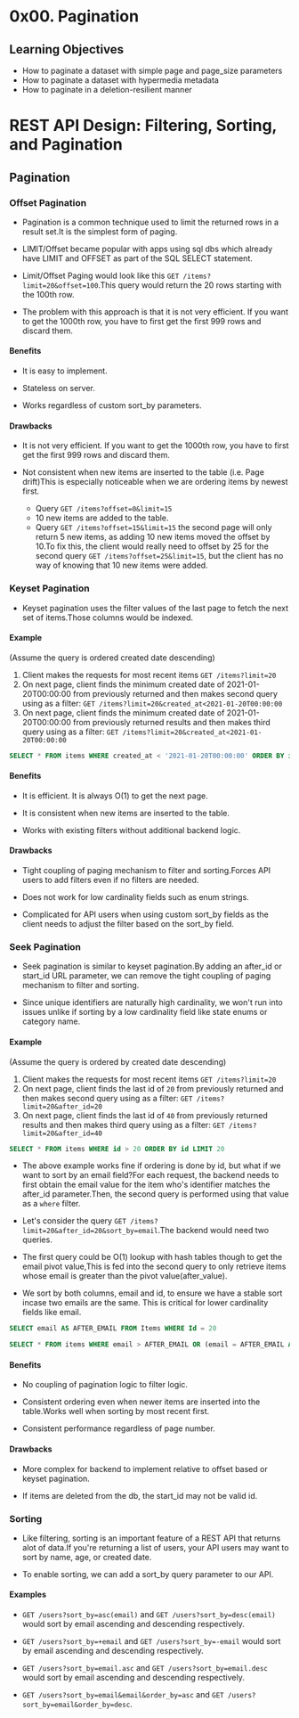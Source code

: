 # 0x00. Pagination

## Learning Objectives

- How to paginate a dataset with simple page and page_size parameters
- How to paginate a dataset with hypermedia metadata
- How to paginate in a deletion-resilient manner

# REST API Design: Filtering, Sorting, and Pagination

## Pagination

### Offset Pagination

- Pagination is a common technique used to limit the returned rows in a result set.It is the simplest form of paging.

- LIMIT/Offset became popular with apps using sql dbs which already have LIMIT and OFFSET as part of the SQL SELECT statement.

- Limit/Offset Paging would look like this `GET /items?limit=20&offset=100`.This query would return the 20 rows starting with the 100th row.

- The problem with this approach is that it is not very efficient. If you want to get the 1000th row, you have to first get the first 999 rows and discard them.

#### Benefits

- It is easy to implement.

- Stateless on server.

- Works regardless of custom sort_by parameters.

#### Drawbacks

- It is not very efficient. If you want to get the 1000th row, you have to first get the first 999 rows and discard them.

- Not consistent when new items are inserted to the table (i.e. Page drift)This is especially noticeable when we are ordering items by newest first.

    - Query `GET /items?offset=0&limit=15`
    - 10 new items are added to the table.
    - Query `GET /items?offset=15&limit=15` the second page will only return 5 new items, as adding 10 new items moved the offset by 10.To fix this, the client would really need to offset by 25 for the second query `GET /items?offset=25&limit=15`, but the client has no way of knowing that 10 new items were added.

### Keyset Pagination

- Keyset pagination uses the filter values of the last page to fetch the next set of items.Those columns would be indexed.

#### Example
(Assume the query is ordered  created date descending)

1. Client makes the requests for most recent items `GET /items?limit=20`
2. On next page, client finds the minimum created date of 2021-01-20T00:00:00 from previously returned and then makes second query using as a filter: `GET /items?limit=20&created_at<2021-01-20T00:00:00`
3. On next page, client finds the minimum created date of 2021-01-20T00:00:00 from previously returned results and then makes third query using as a filter: `GET /items?limit=20&created_at<2021-01-20T00:00:00`

```sql
SELECT * FROM items WHERE created_at < '2021-01-20T00:00:00' ORDER BY id LIMIT 20
```

#### Benefits

- It is efficient. It is always O(1) to get the next page.

- It is consistent when new items are inserted to the table.

- Works with existing filters without additional backend logic.

#### Drawbacks

- Tight coupling of paging mechanism to filter and sorting.Forces API users to add filters even if no filters are needed.

- Does not work for low cardinality fields such as enum strings.

- Complicated for API users when using custom sort_by fields as the client needs to adjust the filter based on the sort_by field.

### Seek Pagination

- Seek pagination is similar to keyset pagination.By adding an after_id or start_id URL parameter, we can remove the tight coupling of paging mechanism to filter and sorting.

- Since unique identifiers are naturally high cardinality, we won't run into issues unlike if sorting by a low cardinality field like state enums or category name.

#### Example
(Assume the query is ordered by created date descending)

1. Client makes the requests for most recent items `GET /items?limit=20`
2. On next page, client finds the last id of `20` from previously returned and then makes second query using as a filter: `GET /items?limit=20&after_id=20`
3. On next page, client finds the last id of `40` from previously returned results and then makes third query using as a filter: `GET /items?limit=20&after_id=40`

```sql
SELECT * FROM items WHERE id > 20 ORDER BY id LIMIT 20
```

- The above example works fine if ordering is done by id, but what if we want to sort by an email field?For each request, the backend needs to first obtain the email value for the item who's identifier matches the after_id parameter.Then, the second query is performed using that value as a `where` filter.

- Let's consider the query `GET /items?limit=20&after_id=20&sort_by=email`.The backend would need two queries.

- The first query could be O(1) lookup with hash tables though to get the email pivot value,This is fed into the second query to only retrieve items whose email is greater than the pivot value(after_value).

- We sort by both columns, email and id, to ensure we have a stable sort incase two emails are the same.
This is critical for lower cardinality fields like email.

```sql
SELECT email AS AFTER_EMAIL FROM Items WHERE Id = 20
```

```sql
SELECT * FROM items WHERE email > AFTER_EMAIL OR (email = AFTER_EMAIL AND id > 20) ORDER BY email, id LIMIT 20
```

#### Benefits

- No coupling of pagination logic to filter logic.

- Consistent ordering even when newer items are inserted into the table.Works well when sorting by most recent first.

- Consistent performance regardless of page number.

#### Drawbacks

- More complex for backend to implement relative to offset based or keyset pagination.

- If items are deleted from the db, the start_id may not be valid id.

### Sorting

- Like filtering, sorting is an important feature of a REST API that returns alot of data.If you're returning a list of users, your API users may want to sort by name, age, or created date.

- To enable sorting, we can add a sort_by query parameter to our API.

#### Examples

- `GET /users?sort_by=asc(email)` and `GET /users?sort_by=desc(email)` would sort by email ascending and descending respectively.

- `GET /users?sort_by=+email` and `GET /users?sort_by=-email` would sort by email ascending and descending respectively.

- `GET /users?sort_by=email.asc` and `GET /users?sort_by=email.desc` would sort by email ascending and descending respectively.

- `GET /users?sort_by=email&email&order_by=asc` and `GET /users?sort_by=email&order_by=desc`.
